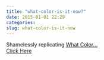 ```yaml
---
title: "what-color-is-it-now?"
date: 2015-01-01 22:29
categories:
slug: what-color-is-it-now
---
```


Shamelessly replicating [What Color...](http://whatcolourisit.scn9a.org/)  
[Click Here](https://akash0x53.github.io/welcome/2015)
